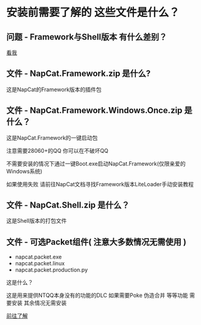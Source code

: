 # 安装前需要了解的 这些文件是什么？

## 问题 - Framework与Shell版本 有什么差别？

[看我](../start-install.md)

## 文件 - NapCat.Framework.zip 是什么?

这是NapCat的Framework版本的插件包

## 文件 - NapCat.Framework.Windows.Once.zip 是什么？

这是NapCat.Framework的一键启动包

注意需要28060+的QQ 你可以在不破坏QQ

不需要安装的情况下通过一键Boot.exe启动NapCat.Framework(仅限亲爱的Windows系统)

如果使用失败 请前往NapCat文档寻找Framework版本LiteLoader手动安装教程

## 文件 - NapCat.Shell.zip 是什么？

这是Shell版本的打包文件

## 文件 - 可选Packet组件( 注意大多数情况无需使用 )

- napcat.packet.exe
- napcat.packet.linux
- napcat.packet.production.py

这是什么？

这是用来提供NTQQ本身没有的功能的DLC  如果需要Poke 伪造合并 等等功能 需要安装 其余情况无需安装

[前往了解](../../config/advanced.md)

